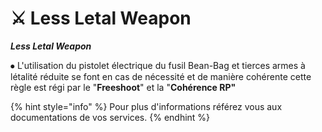 # ⚔ Less Letal Weapon

&#x20;_**Less Letal Weapon**_&#x20;



⦁  L'utilisation du pistolet électrique du fusil Bean-Bag et tierces armes à létalité réduite se font en cas de nécessité et de manière cohérente cette règle est régi par le "**Freeshoot**" et la "**Cohérence RP"**

{% hint style="info" %}
Pour plus d'informations référez vous aux documentations de vos services.
{% endhint %}
